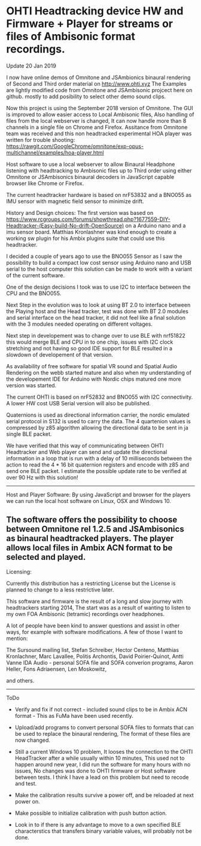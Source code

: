 
# OHTI Headtracking device HW and Firmware + Player for streams or files of Ambisonic format recordings.

Update 20 Jan 2019

I now have online demos of Omnitone and JSAmbionics binaural rendering of Second and Third order material on http://www.ohti.xyz
The Examples are lightly modified code from Omnitone and JSAmbisonic projcect here on github.
mostly to add posibility to select other demo sound clips.

Now this project is using the September 2018 version of Omnitone.
The GUI is improved to allow easier access to Local Ambisonic files,
Also handling of files from the local webserver is changed, It can now handle more than 8 channels in a single file on Chrome and Firefox.
Assitance from Omnitone team was received and this non headtracked experimental HOA player was written for trouble shooting:
https://rawgit.com/GoogleChrome/omnitone/exp-opus-multichannel/examples/hoa-player.html

Host software to use a local webserver to allow Binaural Headphone listening with headtracking to Ambisonic files up to Third order using either Omnitone or JSAmbisonics binaural decoders in JavaScript capable browser like Chrome or Firefox.

The current headtracker hardware is based on nrF53832 and a BNO055 as IMU sensor with magnetic field sensor to minimize drift. 

History and Design choices:
The first version was based on https://www.rcgroups.com/forums/showthread.php?1677559-DIY-Headtracker-(Easy-build-No-drift-OpenSource) on a Arduino nano and a imu sensor board.
Matthias Kronlashner was kind enough to create a working sw plugin for his Ambix plugins suite that could use this headtracker.

I decided a couple of years ago to use the BNO055 Sensor as I saw the possibility to build a compact low cost sensor using Arduino nano and USB serial to the host computer this solution can be made to work with a variant of the current software.

One of the design decisions I took was to use I2C to interface between the CPU and the BNO055.

Next Step in the evolution was to look at using BT 2.0 to interface between the Playing host and the Head tracker, test was done with BT 2.0 modules and serial interface on the head tracker, it did not feel like a final solution with the 3 modules needed operating on different voltages.

Next step in developement was to change over to use BLE with nrf51822 this would merge BLE and CPU in to one chip, issues with I2C clock stretching and not having so good IDE support for BLE resulted in a slowdown of developement of that version.

As availability of free software for spatial VR sound and Spatial Audio Rendering on the webb started mature and also when my understanding of the developement IDE for Arduino with Nordic chips matured one more version was started.

The current OHTI is based on nrF52832 and BNO055 with I2C connectivity.
A lower HW cost USB Serial version will also be published.

Quaternions is used as directional information carrier, the nordic emulated serial protocol in S132 is used to carry the data.
The 4 quartenion values is compressed by z85 algorithm allowing the directional data to be sent in ja single BLE packet.

We have verified that this way of communicating between OHTI Headtracker and Web player can send and update the directional information in a loop that is run with a delay of 10 milliseconds between  the action to read the 4 * 16 bit quaternion registers and encode with z85 and send one BLE packet.
I estimate the possible update rate to be verified at over 90 Hz with this solution!

----------------------------------------------------------------------------------------------------------------
Host and Player Software:
By using JavaScript and browser for the players we can run the local host software on Linux, OSX and Windows 10.

The software offers the possibility to choose between Omnitone rel 1.2.5  and JSAmbisonics as binaural headtracked players.
The player allows local files in Ambix ACN format to be selected and played.
-----------------------------------------------------------------------------------------------------------------
Licensing:

Currently this distribution has a restricting License but the License is planned to change to a less restrictive later.

This software and firmware is the result of a long and slow journey with headtrackers starting 2014,
The start was as a result of wanting to listen to my own FOA Ambisonic (tetramic) recordings over headphones.



A lot of people have been kind to answer questions and assist in other ways, for example with software modifications.
A few of those I want to mention:

 The Sursound mailing list,
 Stefan Schreiber,
 Hector Centeno,
 Matthias Kronlachner,
 Marc Lavallee,
 Politis Archontis,
 David Poirier-Quinot,
 Antti Vanne  IDA Audio - personal SOFA file and SOFA converion programs,
 Aaron Heller,
 Fons Adriaensen,
 Len Moskowitz,

 and others.

 ------------------------------------------------------------------------------------------------
 ToDo

 - Verify and fix if not correct - included sound clips to be in Ambix ACN format - This as FuMa have been used recently.

 - Upload/add programs to convert personal SOFA files to formats that can be used to replace the binaural rendering,
 The format of these files are now changed.

 - Still a current Windows 10 problem, It looses the connection to the OHTI HeadTracker after a while usually within 10 minutes, This used not to happen around new year, I did run the software for many hours with no issues, No changes was done to OHTI firmware or Host software between tests. 
 I think I have a lead on this problem but need to recode and test.

 - Make the calibration results survive a power off, and be reloaded at next power on.
 
 - Make possible to initialize calibration with push button action.
 
 - Look in to if there is any advantage to move to a own specified BLE characterstics that transfers binary variable values,
   will probably not be done.



